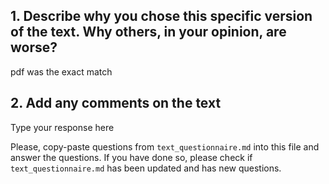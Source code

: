 
## 1. Describe why you chose this specific version of the text. Why others, in your opinion, are worse?

pdf was the exact match

## 2. Add any comments on the text

Type your response here


Please, copy-paste questions from `text_questionnaire.md` into this file and answer the questions.
If you have done so, please check if `text_questionnaire.md` has been updated and has new questions.

